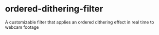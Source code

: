 # ordered-dithering-filter
A customizable filter that applies an ordered dithering effect in real time to webcam footage
